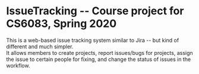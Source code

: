 # IssueTracking -- Course project for CS6083, Spring 2020  
This is a web-based issue tracking system similar to Jira -- but kind of different and much simpler.  
It allows members to create projects, report issues/bugs for projects, assign the issue to certain people for fixing, and change the status of issues in the workflow. 
